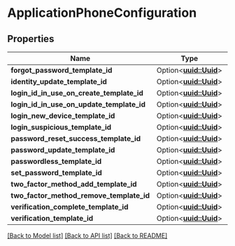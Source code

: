 # ApplicationPhoneConfiguration

## Properties

Name | Type | Description | Notes
------------ | ------------- | ------------- | -------------
**forgot_password_template_id** | Option<[**uuid::Uuid**](uuid::Uuid.md)> |  | [optional]
**identity_update_template_id** | Option<[**uuid::Uuid**](uuid::Uuid.md)> |  | [optional]
**login_id_in_use_on_create_template_id** | Option<[**uuid::Uuid**](uuid::Uuid.md)> |  | [optional]
**login_id_in_use_on_update_template_id** | Option<[**uuid::Uuid**](uuid::Uuid.md)> |  | [optional]
**login_new_device_template_id** | Option<[**uuid::Uuid**](uuid::Uuid.md)> |  | [optional]
**login_suspicious_template_id** | Option<[**uuid::Uuid**](uuid::Uuid.md)> |  | [optional]
**password_reset_success_template_id** | Option<[**uuid::Uuid**](uuid::Uuid.md)> |  | [optional]
**password_update_template_id** | Option<[**uuid::Uuid**](uuid::Uuid.md)> |  | [optional]
**passwordless_template_id** | Option<[**uuid::Uuid**](uuid::Uuid.md)> |  | [optional]
**set_password_template_id** | Option<[**uuid::Uuid**](uuid::Uuid.md)> |  | [optional]
**two_factor_method_add_template_id** | Option<[**uuid::Uuid**](uuid::Uuid.md)> |  | [optional]
**two_factor_method_remove_template_id** | Option<[**uuid::Uuid**](uuid::Uuid.md)> |  | [optional]
**verification_complete_template_id** | Option<[**uuid::Uuid**](uuid::Uuid.md)> |  | [optional]
**verification_template_id** | Option<[**uuid::Uuid**](uuid::Uuid.md)> |  | [optional]

[[Back to Model list]](../README.md#documentation-for-models) [[Back to API list]](../README.md#documentation-for-api-endpoints) [[Back to README]](../README.md)


